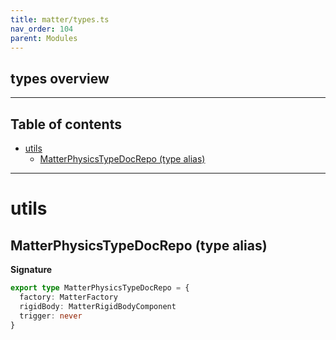 ```yaml
---
title: matter/types.ts
nav_order: 104
parent: Modules
---
```


## types overview

---

<h2 class="text-delta">Table of contents</h2>

- [utils](#utils)
  - [MatterPhysicsTypeDocRepo (type alias)](#matterphysicstypedocrepo-type-alias)

---

# utils

## MatterPhysicsTypeDocRepo (type alias)

**Signature**

```ts
export type MatterPhysicsTypeDocRepo = {
  factory: MatterFactory
  rigidBody: MatterRigidBodyComponent
  trigger: never
}
```
